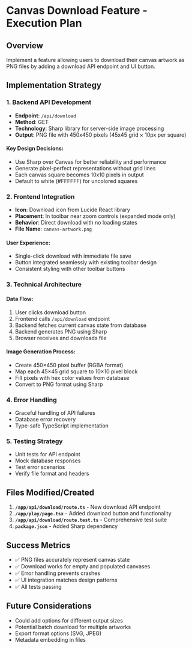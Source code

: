 # Canvas Download Feature - Execution Plan

## Overview
Implement a feature allowing users to download their canvas artwork as PNG files by adding a download API endpoint and UI button.

## Implementation Strategy

### 1. Backend API Development
- **Endpoint**: `/api/download`
- **Method**: GET
- **Technology**: Sharp library for server-side image processing
- **Output**: PNG file with 450x450 pixels (45x45 grid × 10px per square)

#### Key Design Decisions:
- Use Sharp over Canvas for better reliability and performance
- Generate pixel-perfect representations without grid lines
- Each canvas square becomes 10x10 pixels in output
- Default to white (#FFFFFF) for uncolored squares

### 2. Frontend Integration
- **Icon**: Download icon from Lucide React library
- **Placement**: In toolbar near zoom controls (expanded mode only)
- **Behavior**: Direct download with no loading states
- **File Name**: `canvas-artwork.png`

#### User Experience:
- Single-click download with immediate file save
- Button integrated seamlessly with existing toolbar design
- Consistent styling with other toolbar buttons

### 3. Technical Architecture

#### Data Flow:
1. User clicks download button
2. Frontend calls `/api/download` endpoint
3. Backend fetches current canvas state from database
4. Backend generates PNG using Sharp
5. Browser receives and downloads file

#### Image Generation Process:
- Create 450×450 pixel buffer (RGBA format)
- Map each 45×45 grid square to 10×10 pixel block
- Fill pixels with hex color values from database
- Convert to PNG format using Sharp

### 4. Error Handling
- Graceful handling of API failures
- Database error recovery
- Type-safe TypeScript implementation

### 5. Testing Strategy
- Unit tests for API endpoint
- Mock database responses
- Test error scenarios
- Verify file format and headers

## Files Modified/Created

1. **`/app/api/download/route.ts`** - New download API endpoint
2. **`/app/play/page.tsx`** - Added download button and functionality
3. **`/app/api/download/route.test.ts`** - Comprehensive test suite
4. **`package.json`** - Added Sharp dependency

## Success Metrics

- ✅ PNG files accurately represent canvas state
- ✅ Download works for empty and populated canvases
- ✅ Error handling prevents crashes
- ✅ UI integration matches design patterns
- ✅ All tests passing

## Future Considerations

- Could add options for different output sizes
- Potential batch download for multiple artworks
- Export format options (SVG, JPEG)
- Metadata embedding in files